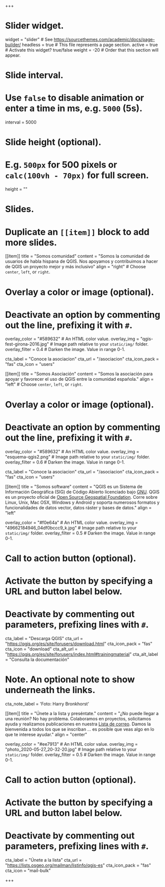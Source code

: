 +++
# Slider widget.
widget = "slider"  # See https://sourcethemes.com/academic/docs/page-builder/
headless = true  # This file represents a page section.
active = true  # Activate this widget? true/false
weight = -20  # Order that this section will appear.

# Slide interval.
# Use `false` to disable animation or enter a time in ms, e.g. `5000` (5s).
interval = 5000

# Slide height (optional).
# E.g. `500px` for 500 pixels or `calc(100vh - 70px)` for full screen.
height = ""

# Slides.
# Duplicate an `[[item]]` block to add more slides.
[[item]]
  title = "Somos comunidad"
  content = "Somos la comunidad de usuarios de habla hispana de QGIS. Nos apoyamos y contribuimos a hacer de QGIS un proyecto mejor y más inclusivo"
  align = "right"  # Choose `center`, `left`, or `right`.

  # Overlay a color or image (optional).
  #   Deactivate an option by commenting out the line, prefixing it with `#`.
  overlay_color = "#589632"  # An HTML color value.
  overlay_img = "qgis-fest-girona-2016.jpg"  # Image path relative to your `static/img/` folder.
  overlay_filter = 0.4  # Darken the image. Value in range 0-1.

  cta_label = "Conoce la asociacion"
  cta_url = "/asociacion"
  cta_icon_pack = "fas"
  cta_icon = "users"

[[item]]
  title = "Somos Asociación"
  content = "Somos la asociación para apoyar y favorecer el uso de QGIS entre la comunidad española."
  align = "left"  # Choose `center`, `left`, or `right`.

  # Overlay a color or image (optional).
  #   Deactivate an option by commenting out the line, prefixing it with `#`.
  overlay_color = "#589632"  # An HTML color value.
  overlay_img = "esquema-qgis2.png"  # Image path relative to your `static/img/` folder.
  overlay_filter = 0.6  # Darken the image. Value in range 0-1.

  cta_label = "Conoce la asociacion"
  cta_url = "/asociacion"
  cta_icon_pack = "fas"
  cta_icon = "users"

[[item]]
  title = "Somos software"
  content = "QGIS es un Sistema de Información Geográfica (SIG) de Código Abierto licenciado bajo [GNU](). QGIS es un proyecto oficial de [Open Source Geospatial Foundation](https://www.osgeo.org/). Corre sobre Linux, Unix, Mac OSX, Windows y Android y soporta numerosos formatos y funcionalidades de datos vector, datos ráster y bases de datos."
  align = "left"

  overlay_color = "#f0e64a"  # An HTML color value.
  overlay_img = "49662184946_04df0bccc9_k.jpg"  # Image path relative to your `static/img/` folder.
  overlay_filter = 0.5  # Darken the image. Value in range 0-1.
  # Call to action button (optional).
  #   Activate the button by specifying a URL and button label below.
  #   Deactivate by commenting out parameters, prefixing lines with `#`.
  cta_label = "Descarga QGIS"
  cta_url = "https://qgis.org/es/site/forusers/download.html"
  cta_icon_pack = "fas"
  cta_icon = "download"
  cta_alt_url = "https://qgis.org/es/site/forusers/index.html#trainingmaterial"
  cta_alt_label = "Consulta la documentación"

  # Note. An optional note to show underneath the links.
  cta_note_label = 'Foto: Harry Bronkhorst'

[[item]]
  title = "Únete a la lista y preséntate."
  content = "¿No puede llegar a una reunión? No hay problema. Colaboramos en proyectos, solicitamos ayuda y realizamos publicaciones en nuestra [Lista de correo](). Damos la bienvenida a todos los que se inscriban ... es posible que veas algo en lo que te interese ayudar."
  align = "center"
  
  overlay_color = "#ee7913"  # An HTML color value.
  overlay_img = "photo_2020-05-27_20-32-20.jpg"  # Image path relative to your `static/img/` folder.
  overlay_filter = 0.5  # Darken the image. Value in range 0-1.
  # Call to action button (optional).
  #   Activate the button by specifying a URL and button label below.
  #   Deactivate by commenting out parameters, prefixing lines with `#`.
  cta_label = "Únete a la lista"
  cta_url = "https://lists.osgeo.org/mailman/listinfo/qgis-es"
  cta_icon_pack = "fas"
  cta_icon = "mail-bulk"

+++
